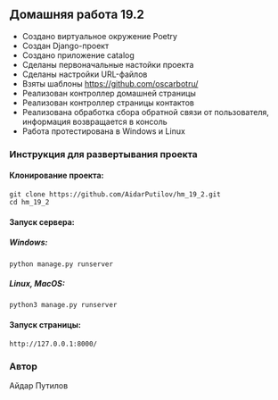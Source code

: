 ## Домашняя работа 19.2
- Создано виртуальное окружение Poetry
- Создан Django-проект
- Создано приложение catalog
- Сделаны первоначальные настойки проекта
- Сделаны настройки URL-файлов
- Взяты шаблоны  https://github.com/oscarbotru/
- Реализован контроллер домашней страницы
- Реализован контроллер страницы контактов
- Реализована обработка сбора обратной связи от пользователя, информация возвращается в консоль
- Работа протестирована в Windows и Linux

### Инструкция для развертывания проекта

#### Клонирование проекта:
```
git clone https://github.com/AidarPutilov/hm_19_2.git
cd hm_19_2
```
#### Запуск сервера:
##### Windows:
```
python manage.py runserver
```
##### Linux, MacOS:
```
python3 manage.py runserver
```
#### Запуск страницы:
```
http://127.0.0.1:8000/
```
### Автор
Айдар Путилов